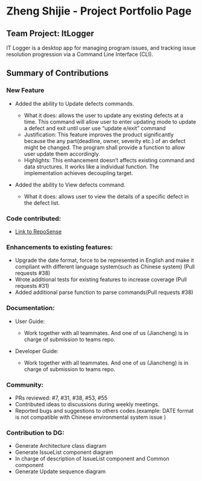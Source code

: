 # Zheng Shijie - Project Portfolio Page

## Team Project: ItLogger

IT Logger is a desktop app for managing program issues, and tracking issue resolution progression via a Command Line Interface (CLI).

## Summary of Contributions

### New Feature

* Added the ability to Update defects commands.

  * What it does: allows the user to update any existing defects at a time. This command will allow user to enter updating mode to update a defect and exit until user use “update e/exit” command
  * Justification: This feature improves the product significantly because the any part(deadline, owner, severity etc.) of an defect might be changed. The program shall provide a function to allow user update them accordingly.
  * Highlights: This enhancement doesn’t affects existing command and data structures. It works like a individual function. The implementation achieves decoupling target.

* Added the ability to View defects command.
  * What it does: allows user to view the details of a specific defect in the defect list.
 
### Code contributed: 

* [Link to RepoSense](https://nus-tic4001-ay2021s1.github.io/tp-dashboard/#breakdown=true&search=&sort=groupTitle&sortWithin=title&since=2020-08-14&timeframe=commit&mergegroup=&groupSelect=groupByRepos&checkedFileTypes=docs~functional-code~test-code~other&tabOpen=true&tabType=authorship&tabAuthor=ZhengShijieNUS&tabRepo=AY2021S1-TIC4001-3%2Ftp%5Bmaster%5D&authorshipIsMergeGroup=false&authorshipFileTypes=docs~functional-code~test-code~other)

### Enhancements to existing features:

* Upgrade the date format, force to be represented in English and make it compliant with different language system(such as Chinese system) (Pull requests #38)
* Wrote additional tests for existing features to increase coverage (Pull requests #31)
* Added additional parse function to parse commands(Pull requests #38)

### Documentation:

* User Guide:

  * Work together with all teammates. And one of us (Jiancheng) is in charge of submission to teams repo.
  
* Developer Guide: 

  * Work together with all teammates. And one of us (Jiancheng) is in charge of submission to teams repo.
 
 ### Community: 
 
 * PRs reviewed: #7, #31, #38, #53, #55
 * Contributed ideas to discussions during weekly meetings.
 * Reported bugs and suggestions to others codes.(example: DATE format is not compatible with Chinese environmental system issue )
 
 ### Contribution to DG:
 
 * Generate Architecture class diagram
 * Generate IssueList component diagram
 * In charge of description of IssueList component and Common component
 * Generate Update sequence diagram
